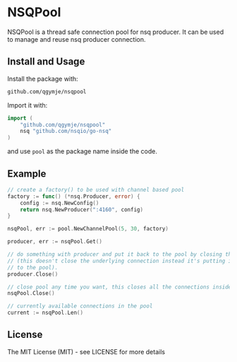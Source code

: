 # NSQPool

NSQPool is a thread safe connection pool for nsq producer. It can be used to
manage and reuse nsq producer connection.


## Install and Usage

Install the package with:

```bash
github.com/qgymje/nsqpool
```

Import it with:

```go
import (
    "github.com/qgymje/nsqpool"
    nsq "github.com/nsqio/go-nsq"
)
```

and use `pool` as the package name inside the code.

## Example

```go
// create a factory() to be used with channel based pool
factory := func() (*nsq.Producer, error) { 
    config := nsq.NewConfig()
    return nsq.NewProducer(":4160", config)
}

nsqPool, err := pool.NewChannelPool(5, 30, factory)

producer, err := nsqPool.Get()

// do something with producer and put it back to the pool by closing the connection
// (this doesn't close the underlying connection instead it's putting it back
// to the pool).
producer.Close()

// close pool any time you want, this closes all the connections inside a pool
nsqPool.Close()

// currently available connections in the pool
current := nsqPool.Len()
```

## License

The MIT License (MIT) - see LICENSE for more details

